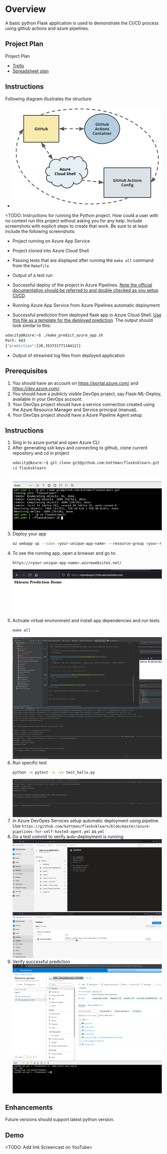# Overview

A basic python Flask application is used to demonstrate the CI/CD process using github actions and azure pipelines.

## Project Plan
Project Plan

* [Trello](https://trello.com/b/hkCyLyTn/udacity)
* [Spreadsheet plan](https://docs.google.com/spreadsheets/d/1Gi1TTtdu2XclJLVrJn2Y83IPgHYLP2zEqJ7EX-CPxGE/edit#gid=1348135932)

## Instructions
Following diagram illustrates the structure: 

* ![Architectural Diagram](ci-diagram.png "Diagram")

<TODO:  Instructions for running the Python project.  How could a user with no context run this project without asking you for any help.  Include screenshots with explicit steps to create that work. Be sure to at least include the following screenshots:

* Project running on Azure App Service

* Project cloned into Azure Cloud Shell

* Passing tests that are displayed after running the `make all` command from the `Makefile`

* Output of a test run

* Successful deploy of the project in Azure Pipelines.  [Note the official documentation should be referred to and double checked as you setup CI/CD](https://docs.microsoft.com/en-us/azure/devops/pipelines/ecosystems/python-webapp?view=azure-devops).

* Running Azure App Service from Azure Pipelines automatic deployment

* Successful prediction from deployed flask app in Azure Cloud Shell.  [Use this file as a template for the deployed prediction](https://github.com/udacity/nd082-Azure-Cloud-DevOps-Starter-Code/blob/master/C2-AgileDevelopmentwithAzure/project/starter_files/flask-sklearn/make_predict_azure_app.sh).
The output should look similar to this:

```bash
udacity@Azure:~$ ./make_predict_azure_app.sh
Port: 443
{"prediction":[20.35373177134412]}
```

* Output of streamed log files from deployed application

> 
## Prerequisites
1. You should have an account on https://portal.azure.com/ and https://dev.azure.com/.
1. You should have a publicly visible DevOps project, say Flask-ML-Deploy, available in your DevOps account.
1. Your DevOps project should have a service connection created using the Azure Resource Manager and Service principal (manual).
1. Your DevOps project should have a Azure Pipeline Agent setup.

## Instructions
1. Sing in to azure portal and open Azure CLI
2. After generating ssh keys and connecting to github, clone current repository and cd in project
    ```bash
    udacity@Azure:~$ git clone git@github.com:kottman/flasksklearn.git
    cd flasksklearn
    ```
   ![Cloned project in Azure Cloud Shell](cloned_project.png "Cloned project")
3.  Deploy your app
    ```bash
    az webapp up --name <your-unique-app-name> --resource-group <your-resource-group> --runtime "PYTHON:3.7"
    ```
4. To see the running app, open a browser and go to:
    ```
    https://<your-unique-app-name>.azurewebsites.net/
    ```
   ![Example of running web app](azure-service-webapp.png "Azure App Service")
5. Activate virtual environment and install app dependencies and run tests
    ```bash
    make all
    ```
   ![Dependencies](make_all.png "Dependencies")
6. Run specific test
   ```bash
   python -m pytest -s -vv test_hello.py
   ```
   ![Specific test](specific_test.png "Specific test")
7. In Azure DevOpes Services setup automatic deployment using pipeline. Use `https://github.com/kottman/flasksklearn/blob/master/azure-pipelines-for-self-hosted-agent.yml`
as `yml`
8. Do a test commit to verify auto-deployment is running
   ![Pipeline](pipeline.png "Pipeline") 
   ![Pipeline](pipeline_b.png "Pipeline")
9. Verify successful prediction
   ![Prediction](webapp_make_predict_cloud_shell.png "Prediction")
## Enhancements

Future versions should support latest python version.

## Demo 

<TODO: Add link Screencast on YouTube>


